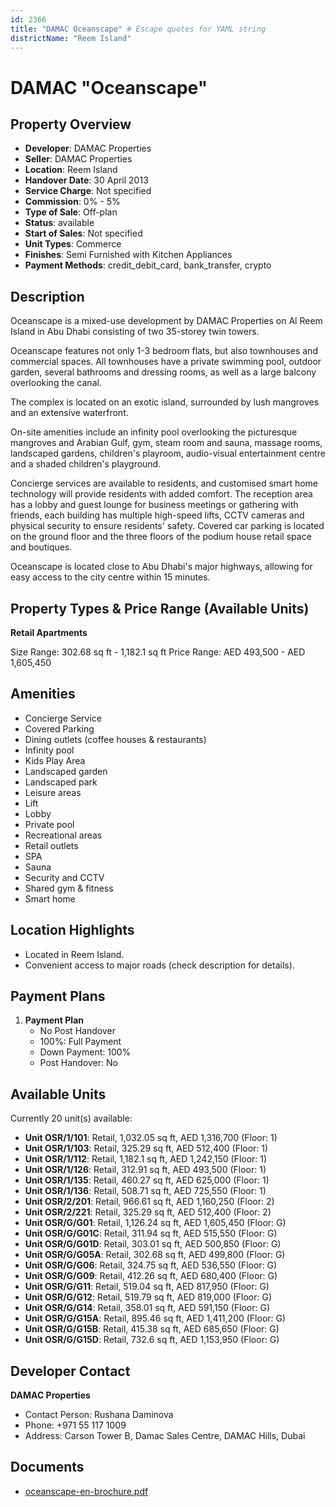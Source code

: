 ```yaml
---
id: 2366
title: "DAMAC Oceanscape" # Escape quotes for YAML string
districtName: "Reem Island"
---
```


# DAMAC "Oceanscape"

## Property Overview
- **Developer**: DAMAC Properties
- **Seller**: DAMAC Properties
- **Location**: Reem Island
- **Handover Date**: 30 April 2013
- **Service Charge**: Not specified
- **Commission**: 0% - 5%
- **Type of Sale**: Off-plan
- **Status**: available
- **Start of Sales**: Not specified
- **Unit Types**: Commerce
- **Finishes**: Semi Furnished with Kitchen Appliances
- **Payment Methods**: credit_debit_card, bank_transfer, crypto

## Description
Oceanscape is a mixed-use development by DAMAC Properties on Al Reem Island in Abu Dhabi consisting of two 35-storey twin towers. 

Oceanscape features not only 1-3 bedroom flats, but also townhouses and commercial spaces. All townhouses have a private swimming pool, outdoor garden, several bathrooms and dressing rooms, as well as a large balcony overlooking the canal.

The complex is located on an exotic island, surrounded by lush mangroves and an extensive waterfront.

On-site amenities include an infinity pool overlooking the picturesque mangroves and Arabian Gulf, gym, steam room and sauna, massage rooms, landscaped gardens, children's playroom, audio-visual entertainment centre and a shaded children's playground.

Concierge services are available to residents, and customised smart home technology will provide residents with added comfort. The reception area has a lobby and guest lounge for business meetings or gathering with friends, each building has multiple high-speed lifts, CCTV cameras and physical security to ensure residents' safety. Covered car parking is located on the ground floor and the three floors of the podium house retail space and boutiques.

Oceanscape is located close to Abu Dhabi's major highways, allowing for easy access to the city centre within 15 minutes.

## Property Types & Price Range (Available Units)
**Retail Apartments**

Size Range: 302.68 sq ft - 1,182.1 sq ft
Price Range: AED 493,500 - AED 1,605,450

## Amenities
- Concierge Service
- Covered Parking
- Dining outlets  (coffee houses & restaurants)
- Infinity pool
- Kids Play Area
- Landscaped garden
- Landscaped park
- Leisure areas
- Lift
- Lobby
- Private pool
- Recreational areas
- Retail outlets
- SPA
- Sauna
- Security and CCTV
- Shared gym & fitness
- Smart home

## Location Highlights
- Located in Reem Island.
- Convenient access to major roads (check description for details).

## Payment Plans
1. **Payment Plan**
   - No Post Handover
   - 100%: Full Payment
   - Down Payment: 100%
   - Post Handover: No

## Available Units
Currently 20 unit(s) available:
- **Unit OSR/1/101**: Retail, 1,032.05 sq ft, AED 1,316,700 (Floor: 1)
- **Unit OSR/1/103**: Retail, 325.29 sq ft, AED 512,400 (Floor: 1)
- **Unit OSR/1/112**: Retail, 1,182.1 sq ft, AED 1,242,150 (Floor: 1)
- **Unit OSR/1/126**: Retail, 312.91 sq ft, AED 493,500 (Floor: 1)
- **Unit OSR/1/135**: Retail, 460.27 sq ft, AED 625,000 (Floor: 1)
- **Unit OSR/1/136**: Retail, 508.71 sq ft, AED 725,550 (Floor: 1)
- **Unit OSR/2/201**: Retail, 966.61 sq ft, AED 1,160,250 (Floor: 2)
- **Unit OSR/2/221**: Retail, 325.29 sq ft, AED 512,400 (Floor: 2)
- **Unit OSR/G/G01**: Retail, 1,126.24 sq ft, AED 1,605,450 (Floor: G)
- **Unit OSR/G/G01C**: Retail, 311.94 sq ft, AED 515,550 (Floor: G)
- **Unit OSR/G/G01D**: Retail, 303.01 sq ft, AED 500,850 (Floor: G)
- **Unit OSR/G/G05A**: Retail, 302.68 sq ft, AED 499,800 (Floor: G)
- **Unit OSR/G/G06**: Retail, 324.75 sq ft, AED 536,550 (Floor: G)
- **Unit OSR/G/G09**: Retail, 412.26 sq ft, AED 680,400 (Floor: G)
- **Unit OSR/G/G11**: Retail, 519.04 sq ft, AED 817,950 (Floor: G)
- **Unit OSR/G/G12**: Retail, 519.79 sq ft, AED 819,000 (Floor: G)
- **Unit OSR/G/G14**: Retail, 358.01 sq ft, AED 591,150 (Floor: G)
- **Unit OSR/G/G15A**: Retail, 895.46 sq ft, AED 1,411,200 (Floor: G)
- **Unit OSR/G/G15B**: Retail, 415.38 sq ft, AED 685,650 (Floor: G)
- **Unit OSR/G/G15D**: Retail, 732.6 sq ft, AED 1,153,950 (Floor: G)

## Developer Contact
**DAMAC Properties**
- Contact Person: Rushana Daminova
- Phone: +971 55 117 1009
- Address: Carson Tower B, Damac Sales Centre, DAMAC Hills, Dubai

## Documents
- [oceanscape-en-brochure.pdf](https://cdn.geniemap.net/2024/06/27/hsSLw6Sf73MGV3ow3K1RhV7bKfOepDW7CHtfs7Zw.pdf)
